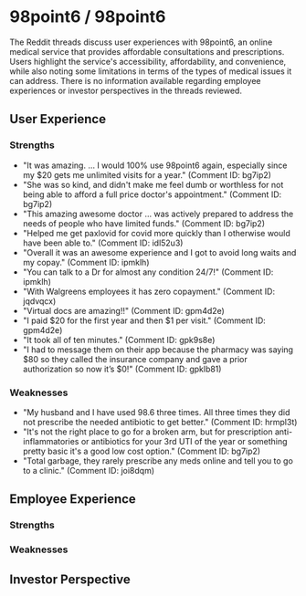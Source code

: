 

# 98point6 / 98point6

The Reddit threads discuss user experiences with 98point6, an online medical service that provides affordable consultations and prescriptions. Users highlight the service's accessibility, affordability, and convenience, while also noting some limitations in terms of the types of medical issues it can address. There is no information available regarding employee experiences or investor perspectives in the threads reviewed.

## User Experience

### Strengths


- "It was amazing. ... I would 100% use 98point6 again, especially since my $20 gets me unlimited visits for a year." (Comment ID: bg7ip2)
- "She was so kind, and didn't make me feel dumb or worthless for not being able to afford a full price doctor's appointment." (Comment ID: bg7ip2)
- "This amazing awesome doctor ... was actively prepared to address the needs of people who have limited funds." (Comment ID: bg7ip2)
- "Helped me get paxlovid for covid more quickly than I otherwise would have been able to." (Comment ID: idl52u3)
- "Overall it was an awesome experience and I got to avoid long waits and my copay." (Comment ID: ipmklh)
- "You can talk to a Dr for almost any condition 24/7!" (Comment ID: ipmklh)
- "With Walgreens employees it has zero copayment." (Comment ID: jqdvqcx)
- "Virtual docs are amazing!!" (Comment ID: gpm4d2e)
- "I paid $20 for the first year and then $1 per visit." (Comment ID: gpm4d2e)
- "It took all of ten minutes." (Comment ID: gpk9s8e)
- "I had to message them on their app because the pharmacy was saying $80 so they called the insurance company and gave a prior authorization so now it’s $0!" (Comment ID: gpklb81)




### Weaknesses


- "My husband and I have used 98.6 three times. All three times they did not prescribe the needed antibiotic to get better." (Comment ID: hrmpl3t)
- "It's not the right place to go for a broken arm, but for prescription anti-inflammatories or antibiotics for your 3rd UTI of the year or something pretty basic it's a good low cost option." (Comment ID: bg7ip2)
- "Total garbage, they rarely prescribe any meds online and tell you to go to a clinic." (Comment ID: joi8dqm)




## Employee Experience

### Strengths





### Weaknesses




## Investor Perspective


